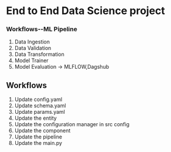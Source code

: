 # End to End Data Science project

### Workflows--ML Pipeline

1. Data Ingestion
2. Data Validation
3. Data Transformation
4. Model Trainer
5. Model Evaluation -> MLFLOW,Dagshub

## Workflows

1. Update config.yaml
2. Update schema.yaml
3. Update params.yaml
4. Update the entity
5. Update the configuration manager in src config
6. Update the component
7. Update the pipeline
8. Update the main.py